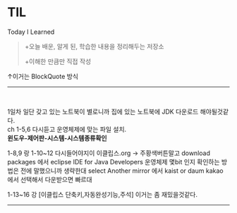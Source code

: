 # TIL
Today I Learned

>+오늘 배운, 알게 된, 학습한 내용을 정리해두는 저장소
>
>+이해한 만큼만 직접 작성

↑이거는 BlockQuote 방식

***
<br/>

1일차 
일단 갖고 있는 노트북이 별로니까 집에 있는 노트북에 JDK 다운로드 해야될것같다.<br/>
ch 1-5,6 다시듣고 운영체제에 맞는 파일 설치.<br/>
__윈도우-제어판-시스템-시스템종류확인__<br/>

1-8,9 랑 1-10~12 다시들어야지이
이클립스.org -> 주황색버튼말고 download packages 에서 eclipse IDE for Java Developers
운영체제 몇bit 인지 확인하는 방법은 전에 말했으니까 생략한대
select Another mirror 에서 kaist or daum kakao 에서 선택해서 다운받으면 빠르대

1-13~16 강 [이클립스 단축키,자동완성기능,주석]
이거는 좀 재밌을것같다.

<hr/>
